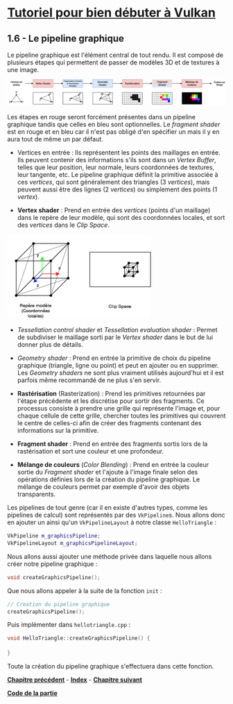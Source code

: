 # [Tutoriel pour bien débuter à Vulkan](../index.md)
## 1.6 - Le pipeline graphique

Le pipeline graphique est l'élément central de tout rendu. Il est composé de plusieurs étapes qui permettent de passer de modèles 3D et de textures à une image.

![Pipeline graphique](images/pipeline_graphique.png)

Les étapes en rouge seront forcément présentes dans un pipeline graphique tandis que celles en bleu sont optionnelles. Le *fragment shader* est en rouge et en bleu car il n'est pas obligé d'en spécifier un mais il y en aura tout de même un par défaut.

- Vertices en entrée : Ils représentent les points des maillages en entrée. Ils peuvent contenir des informations s'ils sont dans un *Vertex Buffer*, telles que leur position, leur normale, leurs coordonnées de textures, leur tangente, etc. Le pipeline graphique définit la primitive associée à ces *vertices*, qui sont généralement des triangles (3 *vertices*), mais peuvent aussi être des lignes (2 *vertices*) ou simplement des points (1 *vertex*).

- **Vertex shader** : Prend en entrée des *vertices* (points d'un maillage) dans le repère de leur modèle, qui sont des coordonnées locales, et sort des *vertices* dans le *Clip Space*.

![Repère modèle et clip space](images/repere_modele_clip.png)

- *Tessellation control shader* et *Tessellation evaluation shader* : Permet de subdiviser le maillage sorti par le *Vertex shader* dans le but de lui donner plus de détails.

- *Geometry shader* : Prend en entrée la primitive de choix du pipeline graphique (triangle, ligne ou point) et peut en ajouter ou en supprimer. Les *Geometry shaders* ne sont plus vraiment utilisés aujourd'hui et il est parfois même recommandé de ne plus s'en servir.

- **Rastérisation** (Rasterization) : Prend les primitives retournées par l'étape précédente et les discrétise pour sortir des fragments. Ce processus consiste à prendre une grille qui représente l'image et, pour chaque cellule de cette grille, chercher toutes les primitives qui couvrent le centre de celles-ci afin de créer des fragments contenant des informations sur la primitive.

- **Fragment shader** : Prend en entrée des fragments sortis lors de la rastérisation et sort une couleur et une profondeur.

- **Mélange de couleurs** (*Color Blending*) : Prend en entrée la couleur sortie du *Fragment shader* et l'ajoute à l'image finale selon des opérations définies lors de la création du pipeline graphique. Le mélange de couleurs permet par exemple d'avoir des objets transparents.

Les pipelines de tout genre (car il en existe d'autres types, comme les pipelines de calcul) sont représentés par des ``VkPipeline``s. Nous allons donc en ajouter un ainsi qu'un ``VkPipelineLayout`` à notre classe ``HelloTriangle`` :

```cpp
VkPipeline m_graphicsPipeline;
VkPipelineLayout m_graphicsPipelineLayout;
```

Nous allons aussi ajouter une méthode privée dans laquelle nous allons créer notre pipeline graphique :

```cpp
void createGraphicsPipeline();
```

Que nous allons appeler à la suite de la fonction ``init`` :

```cpp
// Creation du pipeline graphique
createGraphicsPipeline();
```

Puis implémenter dans ``hellotriangle.cpp`` :

```cpp
void HelloTriangle::createGraphicsPipeline() {

}
```

Toute la création du pipeline graphique s'effectuera dans cette fonction.

[**Chapitre précédent**](5.md) - [**Index**](../index.md) - [**Chapitre suivant**](6/1.md)

[**Code de la partie**](https://github.com/ZaOniRinku/TutorielVulkanFR/tree/partie1)